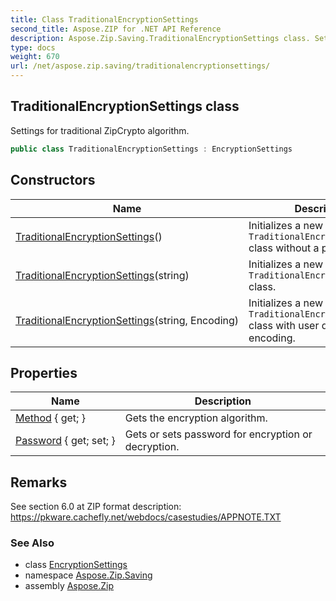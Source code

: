 ```yaml
---
title: Class TraditionalEncryptionSettings
second_title: Aspose.ZIP for .NET API Reference
description: Aspose.Zip.Saving.TraditionalEncryptionSettings class. Settings for traditional ZipCrypto algorithm
type: docs
weight: 670
url: /net/aspose.zip.saving/traditionalencryptionsettings/
---
```

## TraditionalEncryptionSettings class

Settings for traditional ZipCrypto algorithm.

```csharp
public class TraditionalEncryptionSettings : EncryptionSettings
```

## Constructors

| Name | Description |
| --- | --- |
| [TraditionalEncryptionSettings](traditionalencryptionsettings/#constructor)() | Initializes a new instance of the `TraditionalEncryptionSettings` class without a password. |
| [TraditionalEncryptionSettings](traditionalencryptionsettings/#constructor_1)(string) | Initializes a new instance of the `TraditionalEncryptionSettings` class. |
| [TraditionalEncryptionSettings](traditionalencryptionsettings/#constructor_2)(string, Encoding) | Initializes a new instance of the `TraditionalEncryptionSettings` class with user defined encoding. |

## Properties

| Name | Description |
| --- | --- |
| [Method](../../aspose.zip.saving/encryptionsettings/method/) { get; } | Gets the encryption algorithm. |
| [Password](../../aspose.zip.saving/encryptionsettings/password/) { get; set; } | Gets or sets password for encryption or decryption. |

## Remarks

See section 6.0 at ZIP format description: https://pkware.cachefly.net/webdocs/casestudies/APPNOTE.TXT

### See Also

* class [EncryptionSettings](../encryptionsettings/)
* namespace [Aspose.Zip.Saving](../../aspose.zip.saving/)
* assembly [Aspose.Zip](../../)


